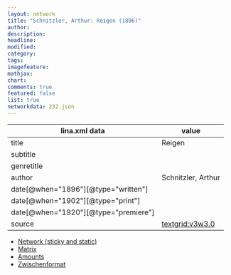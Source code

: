 ```yaml
---
layout: network
title: "Schnitzler, Arthur: Reigen (1896)"
author:
description:
headline:
modified:
category:
tags:
imagefeature: 
mathjax: 
chart: 
comments: true
featured: false
list: true
networkdata: 232.json
---
```

lina.xml data  | value
------------- | -------------
title|Reigen
subtitle|
genretitle|
author|Schnitzler, Arthur
date[@when="1896"][@type="written"]|
date[@when="1902"][@type="print"]|
date[@when="1920"][@type="premiere"]|
source|[textgrid:v3w3.0](https://textgridlab.org/1.0/tgcrud-public/rest/textgrid:v3w3.0/data)



* [Network (sticky and static)](/network232)
* [Matrix](/matrix232)
* [Amounts](/amounts232)
* [Zwischenformat](/lina232 )
